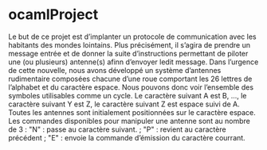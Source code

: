 # ocamlProject

Le but de ce projet est d’implanter un protocole de communication avec les habitants des mondes
lointains.
Plus précisément, il s’agira de prendre un message entrée et de donner la suite d’instructions permettant
de piloter une (ou plusieurs) antenne(s) afinn d’envoyer ledit message.
Dans l’urgence de cette nouvelle, nous avons développé un système d’antennes rudimentaire composées
chacune d’une roue comportant les 26 lettres de l’alphabet et du caractère espace. Nous pouvons
donc voir l’ensemble des symboles utilisables comme un cycle. Le caractère suivant A est B, ..., le
caractère suivant Y est Z, le caractère suivant Z est espace suivi de A.
Toutes les antennes sont initialement positionnées sur le caractère espace.
Les commandes disponibles pour manipuler une antenne sont au nombre de 3 :
"N" : passe au caractère suivant. ;
"P" : revient au caractère précédent ;
"E" : envoie la commande d’émission du caractère courrant.
